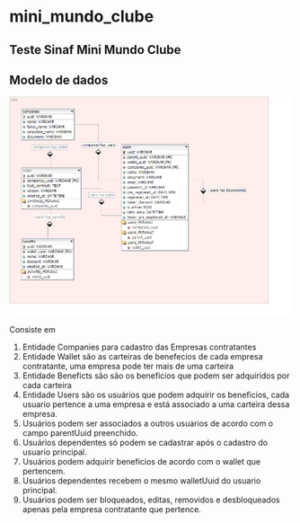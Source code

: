 # mini_mundo_clube

## Teste Sinaf Mini Mundo Clube

## Modelo de dados

![modelo](/Model_Core.png)

Consiste em

1. Entidade Companies para cadastro das Empresas contratantes
2. Entidade Wallet são as carteiras de benefecios de cada empresa contratante, uma empresa pode ter mais de uma carteira
3. Entidade Beneficts são são os beneficios que podem ser adquiridos por cada carteira
4. Entidade Users são os usuários que podem adquirir os beneficios, cada usuario pertence a uma empresa e está associado a uma carteira dessa empresa.
5. Usuários podem ser associados a outros usuarios de acordo com o campo parentUuid preenchido.
6. Usuários dependentes só podem se cadastrar após o cadastro do usuario principal.
7. Usuários podem adquirir beneficios de acordo com o wallet que pertencem.
8. Usuários dependentes recebem o mesmo walletUuid do usuario principal.
9. Usuários podem ser bloqueados, editas, removidos e desbloqueados apenas pela empresa contratante que pertence.
